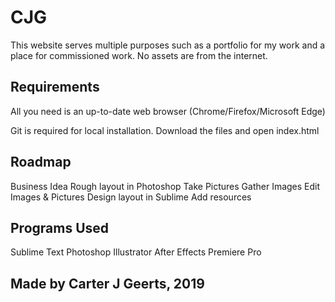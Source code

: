 # CJG

This website serves multiple purposes such as a
portfolio for my work and a place for commissioned
work. No assets are from the internet.

## Requirements 

All you need is an up-to-date web browser 
(Chrome/Firefox/Microsoft Edge)

Git is required for local installation.
Download the files and open index.html

## Roadmap

Business Idea
Rough layout in Photoshop
Take Pictures
Gather Images
Edit Images & Pictures
Design layout in Sublime
Add resources

## Programs Used

Sublime Text
Photoshop
Illustrator
After Effects
Premiere Pro

## Made by Carter J Geerts, 2019


